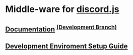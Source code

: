 <p align="center">
	<h1>Middle-ware for <a href="https://discord.js.org">discord.js</a></h1>
</p>

<h2><a href="docs/stable">Documentation</a>
	<sup><a href="docs/dev">(Development Branch)</a></sup></h2>
<h2><a href="SETUPDEVENV.md">Development Enviroment Setup Guide</a></h2>


